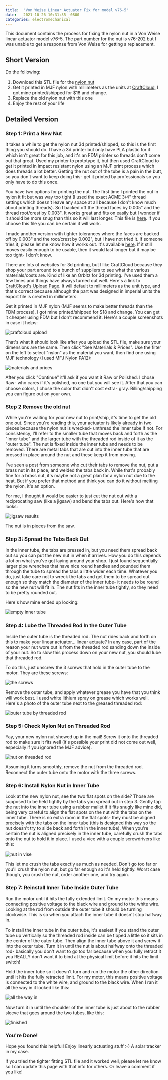 ```yaml
---
title:  "Von Weise Linear Actuator Fix for model v76-5"
date:   2021-10-26 10:31:35 -0800
categories: electromechanical
---
```


This document contains the process for fixing the nylon nut in a Von Weise linear actuator model v76-5.  The part number for the nut is v76-202 but I was unable to get a response from Von Weise for getting a replacement.

## Short Version

Do the following:

1. Download this STL file for the [nylon nut](/assets/3dfiles/nylon_nut_v8.stl)
2. Get it printed in MJF nylon with millimeters as the units at [CraftCloud](https://craftcloud3d.com/upload), I got mine printed/shipped for $18 and change.
3. Replace the old nylon nut with this one
4. Enjoy the rest of your life

## Detailed Version

### Step 1: Print a New Nut
It takes a while to get the nylon nut 3d printed/shipped, so this is the first thing you should do.  I have a 3d printer but only have PLA plastic for it which isn't great for this job, and it's an FDM printer so threads don't come out that great.  Used my printer to prototype it, but then used CraftCloud to get it printed in impact resistant nylon using an MJF print process which does threads a lot better.  Getting the nut out of the tube is a pain in the butt, so you don't want to keep doing this- get it printed by professionals so you only have to do this once.

You have two options for printing the nut.  The first time I printed the nut in nylon it fit but was way too tight (I used the exact ACME 3/4" thread settings which doesn't leave any space at all because I don't know much about printing threads).  So I backed off the thread faces by 0.005" and the thread root/crest by 0.003".  It works great and fits on easily but I wonder if it should be more snug than this so it will last longer.  This file is [here](/assets/3dfiles/nylon_nut_v8.stl).  If you choose this file you can be certain it will work.

I made another version with tighter tolerances where the faces are backed off by 0.003" and the root/crest by 0.002", but I have not tried it.  If someone tries it, please let me know how it works out.  It's available [here](/assets/3dfiles/nylon_nut_tighter_than_vt.stl).  If it still moves easily enough to be usable, then it would last longer but it may be too tight- I don't know.

There are lots of websites for 3d printing, but I like CraftCloud because they shop your part around to a bunch of suppliers to see what the various materials/costs are.  Kind of like an Orbitz for 3d printing.  I've used them a few times and things have always turned out well.  Here's a link to [CraftCloud's Upload Page](https://craftcloud3d.com/upload).  It will default to millimeters as the unit type, and that's correct because although the part was designed in imperial units the export file is created in millimeters.

Get it printed in MJF nylon (MJF seems to make better threads than the FDM process), I got mine printed/shipped for $18 and change.  You can get it cheaper using FDM but I don't recommend it.  Here's a couple screenshots in case it helps:

![craftcloud upload](/assets/img/linear_actuator_fix/craftcloud_upload.png)

That's what it should look like after you upload the STL file, make sure your dimensions are the same.  Then click "See Materials & Prices".  Use the filter on the left to select "nylon" as the material you want, then find one using MJF technology (I used MFJ Nylon PA12):

![materials and prices](/assets/img/linear_actuator_fix/mjf_nylon.jpg)

After you click "Continue" it'll ask if you want it Raw or Polished.  I chose Raw- who cares if it's polished, no one but you will see it.  After that you can choose colors, I chose the color that didn't cost extra- gray.  Billing/shipping you can figure out on your own.

### Step 2 Remove the old nut

While you're waiting for your new nut to print/ship, it's time to get the old one out.  Since you're reading this, your actuator is likely already in two pieces because the nylon nut is wrecked- unthread the inner tube if not.  For consistency, I'll refer to the smaller tube that moves back and forth as the "inner tube" and the larger tube with the threaded rod inside of it as the "outer tube".  The nut is fixed inside the inner tube and needs to be removed.  There are metal tabs that are cut into the inner tube that are pressed in place around the nut and these keep it from moving.

I've seen a post from someone who cut their tabs to remove the nut, put a brass nut in its place, and welded the tabs back in.  While that's probably fine for a brass nut, it's maybe not a great plan for a nylon nut due to the heat.  But if you prefer that method and think you can do it without melting the nylon, it's an option.

For me, I thought it would be easier to just cut the nut out with a reciprocating saw (like a jigsaw) and bend the tabs out.  Here's how that looks:

![jigsaw results](/assets/img/linear_actuator_fix/jigsaw_results.jpg)

The nut is in pieces from the saw.

### Step 3: Spread the Tabs Back Out

In the inner tube, the tabs are pressed in, but you need them spread back out so you can put the new nut in when it arrives.  How you do this depends a lot on what you've got laying around your shop.  I just found sequentially larger pipe wrenches that have nice round handles and pounded them through the tube to spread the tabs a little wider each time.  Whatever you do, just take care not to wreck the tabs and get them to be spread out enough so they match the diameter of the inner tube- it needs to be round so the new nut will fit in.  The nut fits in the inner tube tightly, so they need to be pretty rounded out.

Here's how mine ended up looking:

![empty inner tube](/assets/img/linear_actuator_fix/empty_tube.jpg)

### Step 4: Lube the Threaded Rod In the Outer Tube

Inside the outer tube is the threaded rod.  The nut rides back and forth on this to make your linear actuator... linear actuate?  In any case, part of the reason your nut wore out is from the threaded rod sanding down the inside of your nut.  So to slow this process down on your new nut, you should lube that threaded rod.

To do this, just unscrew the 3 screws that hold in the outer tube to the motor.  They are these screws:

![the screws](/assets/img/linear_actuator_fix/remove_tube_over_threads.jpg)

Remove the outer tube, and apply whatever grease you have that you think will work best.  I used white lithium spray on grease which works well.  Here's a photo of the outer tube next to the greased threaded rod:

![outer tube by threaded rod](/assets/img/linear_actuator_fix/lube_threads.jpg)

### Step 5: Check Nylon Nut on Threaded Rod

Yay, your new nylon nut showed up in the mail!  Screw it onto the threaded rod to make sure it fits well (it's possible your print did not come out well, especially if you ignored the MJF advice).

![nut on threaded rod](/assets/img/linear_actuator_fix/new_nut_on_threads.jpg)

Assuming it turns smoothly, remove the nut from the threaded rod.  Reconnect the outer tube onto the motor with the three screws.

### Step 6: Install Nylon Nut in Inner Tube

Look at the new nylon nut, see the two flat spots on the side?  Those are supposed to be held tightly by the tabs you spread out in step 3.  Gently tap the nut into the inner tube using a rubber mallet if it fits snugly like mine did, being very careful to align the flat spots on the nut with the tabs on the inner tube.  There is no extra room in the flat spots- they must be aligned precisely with the tabs on the inner tube (this is designed this way so the nut doesn't try to slide back and forth in the inner tube).  When you're certain the nut is aligned precisely in the inner tube, carefully crush the tabs onto the nut to hold it in place.  I used a vice with a couple screwdrivers like this:

![nut in vise](/assets/img/linear_actuator_fix/compress_tabs_around_nut.jpg)

This let me crush the tabs exactly as much as needed.  Don't go too far or you'll crush the nylon nut, but go far enough so it's held tightly.  Worst case though, you crush the nut, order another one, and try again.

### Step 7: Reinstall Inner Tube Inside Outer Tube

Run the motor until it hits the fully extended limit.  On my motor this means connecting positive voltage to the black wire and ground to the white wire.  Looking at the rod from outside the outer tube it should be turning clockwise.  This is so when you attach the inner tube it doesn't stop halfway in.

To install the inner tube in the outer tube, it's easiest if you stand the outer tube up vertically so the threaded rod inside can be tipped a little so it sits in the center of the outer tube.  Then align the inner tube above it and screw it into the outer tube.  Turn it in until the nut is about halfway onto the threaded rod- basically you don't want to go too far because when you fully retract it you REALLY don't want it to bind at the physical limit before it hits the limit switch!

Hold the inner tube so it doesn't turn and run the motor the other direction until it hits the fully retracted limit.  For my motor, this means positive voltage is connected to the white wire, and ground to the black wire.  When I ran it all the way in it looked like this:

![all the way in](/assets/img/linear_actuator_fix/fully_retracted.jpg)

Now turn it in until the shoulder of the inner tube is just about to the rubber sleeve that goes around the two tubes, like this:

![finished](/assets/img/linear_actuator_fix/finished.jpg)

### You're Done!

Hope you found this helpful!  Enjoy linearly actuating stuff :-)  A solar tracker in my case.

If you tried the tighter fitting STL file and it worked well, please let me know so I can update this page with that info for others.  Or leave a comment if you like!